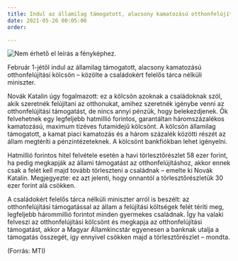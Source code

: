 ```yaml
---
title: Indul az államilag támogatott, alacsony kamatozású otthonfelújítási kölcsön
date: 2021-05-26 00:05:00
order: 

---
```

![Nem érhető el leírás a fényképhez.](https://scontent-vie1-1.xx.fbcdn.net/v/t1.6435-9/146461028_1144541845978652_2005348396527684465_n.png?_nc_cat=101&ccb=1-3&_nc_sid=730e14&_nc_ohc=OMhit6SNHZwAX-4AD-b&_nc_ht=scontent-vie1-1.xx&oh=019a7bdaa99a2814cc8e9ecfc7dc9869&oe=60D4EA83)

Február 1-jétől indul az államilag támogatott, alacsony kamatozású otthonfelújítási kölcsön – közölte a családokért felelős tárca nélküli miniszter.

Novák Katalin úgy fogalmazott: ez a kölcsön azoknak a családoknak szól, akik szeretnék felújítani az otthonukat, amihez szeretnék igénybe venni az otthonfelújítási támogatást, de nincs annyi pénzük, hogy belekezdjenek. Ők felvehetnek egy legfeljebb hatmillió forintos, garantáltan háromszázalékos kamatozású, maximum tízéves futamidejű kölcsönt. A kölcsön államilag támogatott, a kamat piaci kamatozás és a három százalék közötti részét az állam megtéríti a pénzintézeteknek. A kölcsönt bankfiókban lehet igényelni.

Hatmillió forintos hitel felvétele esetén a havi törlesztőrészlet 58 ezer forint, ha pedig megkapják az állami támogatást az otthonfelújításhoz, akkor ennek csak a felét kell majd tovább törleszteni a családnak – emelte ki Novák Katalin. Megjegyezte: ez azt jelenti, hogy onnantól a törlesztőrészletük 30 ezer forint alá csökken.

A családokért felelős tárca nélküli miniszter arról is beszélt: az otthonfelújítási támogatással az állam a felújítási költségek felét téríti meg, legfeljebb hárommillió forintot minden gyermekes családnak. Így ha valaki felveszi az otthonfelújítási kölcsönt és megkapja az otthonfelújítási támogatást, akkor a Magyar Államkincstár egyenesen a banknak utalja a támogatás összegét, így ennyivel csökken majd a törlesztőrészlet – mondta.

(Forrás: MTI)
